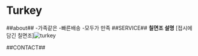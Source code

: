 # Turkey
##about##
-가족같은
-빠른배송
-모두가 만족
##SERVICE##
**칠면조 설명**
[접시에 담긴 칠면조]![turkey](https://github.com/user-attachments/assets/7c87e911-72ea-4059-849d-b6b64824f1f4)

##CONTACT##
